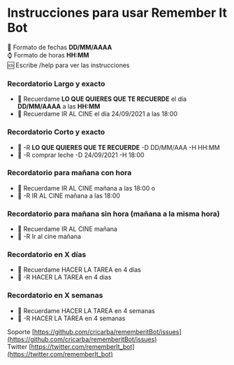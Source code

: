 # Instrucciones para usar Remember It Bot

📅 Formato de fechas **DD/MM/AAAA**  
⌚ Formato de horas **HH:MM**  
🆘 Escribe /help para ver las instrucciones  

### Recordatorio Largo y exacto 

- 🐢 Recuerdame **LO QUE QUIERES QUE TE RECUERDE** el día **DD/MM/AAAA**  a las **HH:MM**
- 🐢 Recuerdame IR AL CINE el día 24/09/2021 a las 18:00

### Recordatorio Corto y exacto

- 🚀  -R **LO QUE QUIERES QUE TE RECUERDE** -D DD/MM/AAA -H HH:MM
- 🚀  -R comprar leche -D 24/09/2021 -H 18:00

### Recordatorio para mañana con hora

- 🐢 Recuerdame IR AL CINE mañana a las 18:00 o
- 🚀 -R IR AL CINE mañana a las 18:00

### Recordatorio para mañana sin hora (mañana a la misma hora)

- 🐢 Recuerdame IR AL CINE mañana
- 🚀  -R Ir al cine mañana

### Recordatorio en X días

- 🐢  Recuerdame HACER LA TAREA en 4 días
- 🚀  -R HACER LA TAREA en 4 dias

### Recordatorio en X semanas

- 🐢  Recuerdame HACER LA TAREA en 4 semanas
- 🚀  -R HACER LA TAREA en 4 semanas


Soporte [https://github.com/cricarba/rememberitBot/issues](https://github.com/cricarba/rememberitBot/issues)  
Twitter [https://twitter.com/rememberIt_bot](https://twitter.com/rememberIt_bot)  


